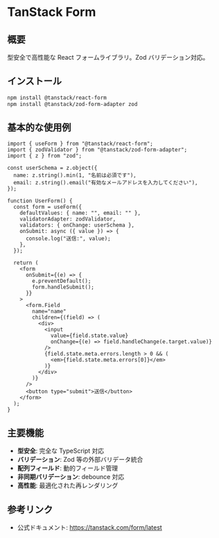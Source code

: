 # TanStack Form

## 概要

型安全で高性能な React フォームライブラリ。Zod バリデーション対応。

## インストール

```bash
npm install @tanstack/react-form
npm install @tanstack/zod-form-adapter zod
```

## 基本的な使用例

```tsx
import { useForm } from "@tanstack/react-form";
import { zodValidator } from "@tanstack/zod-form-adapter";
import { z } from "zod";

const userSchema = z.object({
  name: z.string().min(1, "名前は必須です"),
  email: z.string().email("有効なメールアドレスを入力してください"),
});

function UserForm() {
  const form = useForm({
    defaultValues: { name: "", email: "" },
    validatorAdapter: zodValidator,
    validators: { onChange: userSchema },
    onSubmit: async ({ value }) => {
      console.log("送信:", value);
    },
  });

  return (
    <form
      onSubmit={(e) => {
        e.preventDefault();
        form.handleSubmit();
      }}
    >
      <form.Field
        name="name"
        children={(field) => (
          <div>
            <input
              value={field.state.value}
              onChange={(e) => field.handleChange(e.target.value)}
            />
            {field.state.meta.errors.length > 0 && (
              <em>{field.state.meta.errors[0]}</em>
            )}
          </div>
        )}
      />
      <button type="submit">送信</button>
    </form>
  );
}
```

## 主要機能

- **型安全**: 完全な TypeScript 対応
- **バリデーション**: Zod 等の外部バリデータ統合
- **配列フィールド**: 動的フィールド管理
- **非同期バリデーション**: debounce 対応
- **高性能**: 最適化された再レンダリング

## 参考リンク

- 公式ドキュメント: https://tanstack.com/form/latest
